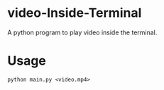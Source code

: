 # video-Inside-Terminal
A python program to play video inside the terminal.

# Usage

`python main.py <video.mp4>`